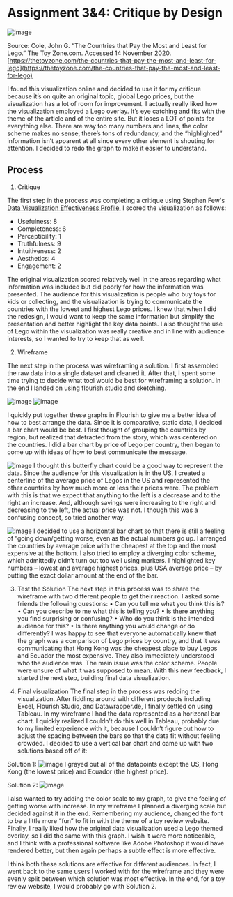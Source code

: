 
# Assignment 3&4: Critique by Design

![image](https://user-images.githubusercontent.com/73584997/99440489-a755ba80-28e4-11eb-8799-320e8d59d18a.png)

Source: Cole, John G. “The Countries that Pay the Most and Least for Lego.” The Toy Zone.com. Accessed 14 November 2020.  [https://thetoyzone.com/the-countries-that-pay-the-most-and-least-for-lego](https://thetoyzone.com/the-countries-that-pay-the-most-and-least-for-lego)

I found this visualization online and decided to use it for my critique because it’s on quite an original topic, global Lego prices, but the visualization has a lot of room for improvement. I actually really liked how the visualization employed a Lego overlay. It’s eye catching and fits with the theme of the article and of the entire site. But it loses a LOT of points for everything else. There are way too many numbers and lines, the color scheme makes no sense, there’s tons of redundancy, and the “highlighted” information isn’t apparent at all since every other element is shouting for attention.  I decided to redo the graph to make it easier to understand. 


## Process

1. Critique

The first step in the process was completing a critique using Stephen Few's [Data Visualization Effectiveness Profile.](http://www.perceptualedge.com/articles/visual_business_intelligence/data_visualization_effectiveness_profile.pdf) I scored the visualization as follows:

  - Usefulness: 8
  - Completeness: 6
  - Perceptibility: 1
  - Truthfulness: 9
  - Intuitiveness: 2
  - Aesthetics: 4
  - Engagement: 2

The original visualization scored relatively well in the areas regarding what information was included but did poorly for how the information was presented. The audience for this visualization is people who buy toys for kids or  collecting, and the visualization is trying to communicate the countries with the lowest and highest Lego prices.  I knew that when I did the redesign, I would want to keep the same information but simplify the presentation and better highlight the key data points. I also thought the use of Lego within the visualization was really creative and in line with audience interests, so I wanted to try to keep that as well.

2. Wireframe

The next step in the process was wireframing a solution. I first assembled the raw data into a single dataset and cleaned it. After that, I spent some time trying to decide what tool would be best for wireframing a solution. In the end I landed on using flourish.studio and sketching. 

![image](https://user-images.githubusercontent.com/73584997/99441447-e0daf580-28e5-11eb-8200-18ff6f76370c.png)
![image](https://user-images.githubusercontent.com/73584997/99441085-690ccb00-28e5-11eb-9d97-b237f90a8340.png)

I quickly put together these graphs in Flourish to give me a better idea of how to best arrange the data. Since it is comparative, static data, I decided a bar chart would be best. I first thought of grouping the countries by region, but realized that detracted from the story, which was centered on the countries. I did a bar chart by price of Lego per country, then began to come up with ideas of how to best communicate the message.


![image](https://user-images.githubusercontent.com/73584997/99438854-68266a00-28e2-11eb-8650-5551283e5473.png)
I thought this butterfly chart could be a good way to represent the data. Since the audience for this visualization is in the US, I created a centerline of the average price of Legos in the US and represented the other countries by how much more or less their prices were. The problem with this is that we expect that anything to the left is a decrease and to the right an increase. And, although savings were increasing to the right and decreasing to the left, the actual price was not. I though this was a confusing concept, so tried another way.   

![image](https://user-images.githubusercontent.com/73584997/99438869-6ceb1e00-28e2-11eb-8574-981b7a95ce63.png)
I decided to use a horizontal bar chart so that there is still a feeling of “going down/getting worse, even as the actual numbers go up. I arranged the countries by average price with the cheapest at the top and the most expensive at the bottom. I also tried to employ a diverging color scheme, which admittedly didn’t turn out too well using markers. I highlighted key numbers – lowest and average highest prices, plus USA average price – by putting the exact dollar amount at the end of the bar. 

3. Test the Solution
The next step in this process was to share the wireframe with two different people to get their reaction. I asked some friends the following questions:
•	Can you tell me what you think this is?
•	Can you describe to me what this is telling you?
•	Is there anything you find surprising or confusing?
•	Who do you think is the intended audience for this?
•	Is there anything you would change or do differently?
I was happy to see that everyone automatically knew that the graph was a comparison of Lego prices by country, and that it was communicating that Hong Kong was the cheapest place to buy Legos and Ecuador the most expensive. They also immediately understood who the audience was. The main issue was the color scheme. People were unsure of what it was supposed to mean. With this new feedback, I started the next step, building final data visualization.

4. Final visualization
The final step in the process was redoing the visualization. After fiddling around with different products including Excel, Flourish Studio, and Datawrapper.de, I finally settled on using Tableau. In my wireframe I had the data represented as a horizonal bar chart. I quickly realized I couldn’t do this well in Tableau, probably due to my limited experience with it, because I couldn’t figure out how to adjust the spacing between the bars so that the data fit without feeling crowded. I decided to use a vertical bar chart and came up with two solutions based off of it:

Solution 1:
![image](https://user-images.githubusercontent.com/73584997/99438879-71afd200-28e2-11eb-89a8-f85f13966f9f.png)
I grayed out all of the datapoints except the US, Hong Kong (the lowest price) and Ecuador (the highest price).


Solution 2:
![image](https://user-images.githubusercontent.com/73584997/99438910-7d02fd80-28e2-11eb-8b1a-4a52a2acb3b4.png)

I also wanted to try adding the color scale to my graph, to give the feeling of getting worse with increase. In my wireframe I planned a diverging scale but decided against it in the end. Remembering my audience, changed the font to be a little more “fun” to fit in with the theme of a toy review website. Finally, I really liked how the original data visualization used a Lego themed overlay, so I did the same with this graph. I wish it were more noticeable, and I think with a professional software like Adobe Photoshop it would have rendered better, but then again perhaps a subtle effect is more effective. 


I think both these solutions are effective for different audiences. In fact, I went back to the same users I worked with for the wireframe and they were evenly split between which solution was most effective. In the end, for a toy review website, I would probably go with Solution 2. 

